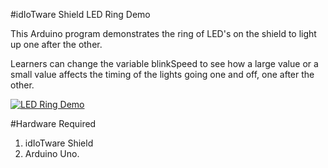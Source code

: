 #idIoTware Shield LED Ring Demo

This Arduino program demonstrates the ring of LED's on the shield to light up one after the other.

Learners can change the variable blinkSpeed to see how a large value or a small value affects the timing of the lights going one and off, one after the other.

[![LED Ring Demo](http://img.youtube.com/vi/NEE72VXsWSE/0.jpg)](https://www.youtube.com/watch?v=NEE72VXsWSE)

#Hardware Required
1. idIoTware Shield
2. Arduino Uno.

